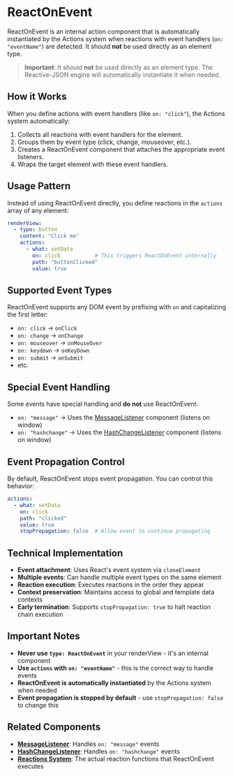 # ReactOnEvent

ReactOnEvent is an internal action component that is automatically instantiated by the Actions system when reactions with event handlers (`on: "eventName"`) are detected. It should **not** be used directly as an element type.

> **Important**: It should **not** be used directly as an element type. The Reactive-JSON engine will automatically instantiate it when needed.

## How it Works

When you define actions with event handlers (like `on: "click"`), the Actions system automatically:

1. Collects all reactions with event handlers for the element.
2. Groups them by event type (click, change, mouseover, etc.).
3. Creates a ReactOnEvent component that attaches the appropriate event listeners.
4. Wraps the target element with these event handlers.

## Usage Pattern

Instead of using ReactOnEvent directly, you define reactions in the `actions` array of any element:

```yaml
renderView:
  - type: button
    content: "Click me"
    actions:
      - what: setData
        on: click           # This triggers ReactOnEvent internally
        path: "buttonClicked"
        value: true
```

## Supported Event Types

ReactOnEvent supports any DOM event by prefixing with `on` and capitalizing the first letter:

- `on: click` → `onClick`
- `on: change` → `onChange`
- `on: mouseover` → `onMouseOver`
- `on: keydown` → `onKeyDown`
- `on: submit` → `onSubmit`
- etc.

## Special Event Handling

Some events have special handling and **do not** use ReactOnEvent:

- `on: "message"` → Uses the [MessageListener](MessageListener.md) component (listens on window)
- `on: "hashchange"` → Uses the [HashChangeListener](HashChangeListener.md) component (listens on window)

## Event Propagation Control

By default, ReactOnEvent stops event propagation. You can control this behavior:

```yaml
actions:
  - what: setData
    on: click
    path: "clicked"
    value: true
    stopPropagation: false  # Allow event to continue propagating
```

## Technical Implementation

- **Event attachment**: Uses React's event system via `cloneElement`
- **Multiple events**: Can handle multiple event types on the same element
- **Reaction execution**: Executes reactions in the order they appear
- **Context preservation**: Maintains access to global and template data contexts
- **Early termination**: Supports `stopPropagation: true` to halt reaction chain execution

## Important Notes

- **Never use `type: ReactOnEvent`** in your renderView - it's an internal component
- **Use `actions` with `on: "eventName"`** - this is the correct way to handle events
- **ReactOnEvent is automatically instantiated** by the Actions system when needed
- **Event propagation is stopped by default** - use `stopPropagation: false` to change this

## Related Components

- **[MessageListener](MessageListener.md)**: Handles `on: "message"` events
- **[HashChangeListener](HashChangeListener.md)**: Handles `on: "hashchange"` events
- **[Reactions System](../../getting-started/reactions.md)**: The actual reaction functions that ReactOnEvent executes